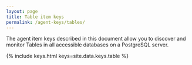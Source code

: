```yaml
---
layout: page
title: Table item keys
permalink: /agent-keys/tables/
---
```


The agent item keys described in this document allow you to discover and
monitor Tables in all accessible databases on a PostgreSQL server.

{% include keys.html keys=site.data.keys.table %}